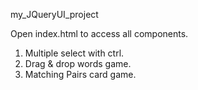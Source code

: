 my_JQueryUI_project

Open index.html to access all components.

1. Multiple select with ctrl.
2. Drag & drop words game.
3. Matching Pairs card game. 

